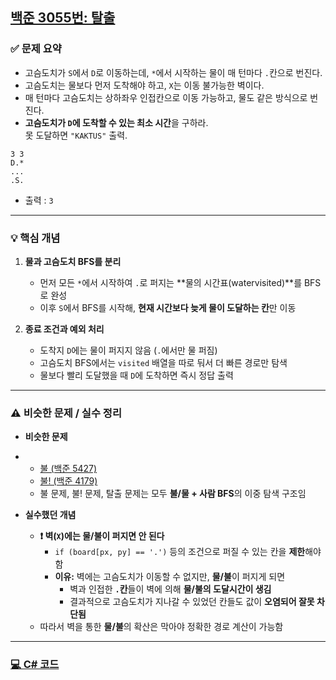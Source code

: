 ## [백준 3055번: 탈출](https://github.com/Syldris/Baekjoon-Study/tree/main/C%23/%EB%B0%B1%EC%A4%80/Gold/3055.%E2%80%85%ED%83%88%EC%B6%9C)

### ✅ 문제 요약
- 고슴도치가 `S`에서 `D`로 이동하는데, `*`에서 시작하는 물이 매 턴마다 `.`칸으로 번진다.
- 고슴도치는 물보다 먼저 도착해야 하고, `X`는 이동 불가능한 벽이다.
- 매 턴마다 고슴도치는 상하좌우 인접칸으로 이동 가능하고, 물도 같은 방식으로 번진다.
- **고슴도치가 `D`에 도착할 수 있는 최소 시간**을 구하라.  
  못 도달하면 `"KAKTUS"` 출력.
```
3 3
D.*
...
.S.
```
- 출력 : `3`
---

### 💡 핵심 개념

1. **물과 고슴도치 BFS를 분리**
   - 먼저 모든 `*`에서 시작하여 `.`로 퍼지는 **물의 시간표(watervisited)**를 BFS로 완성
   - 이후 `S`에서 BFS를 시작해, **현재 시간보다 늦게 물이 도달하는 칸**만 이동

2. **종료 조건과 예외 처리**
   - 도착지 `D`에는 물이 퍼지지 않음 (`.`에서만 물 퍼짐)
   - 고슴도치 BFS에서는 `visited` 배열을 따로 둬서 더 빠른 경로만 탐색
   - 물보다 빨리 도달했을 때 `D`에 도착하면 즉시 정답 출력

---

### ⚠️ 비슷한 문제 / 실수 정리

- **비슷한 문제**
- - [불 (백준 5427)](https://www.acmicpc.net/problem/5427)
  - [불! (백준 4179)](https://www.acmicpc.net/problem/4179)
  - 불 문제, 불! 문제, 탈출 문제는 모두 **불/물 + 사람 BFS**의 이중 탐색 구조임

- **실수했던 개념**
  - **❗ 벽(`X`)에는 물/불이 퍼지면 안 된다**
    - `if (board[px, py] == '.')` 등의 조건으로 퍼질 수 있는 칸을 **제한**해야 함
    - **이유:** 벽에는 고슴도치가 이동할 수 없지만, **물/불**이 퍼지게 되면
      - 벽과 인접한 **`.`칸**들이 벽에 의해 **물/불의 도달시간이 생김**
      - 결과적으로 고슴도치가 지나갈 수 있었던 칸들도 값이 **오염되어 잘못 차단됨**
  - 따라서 벽을 통한 **물/불**의 확산은 막아야 정확한 경로 계산이 가능함


---
### [💻 C# 코드](https://github.com/Syldris/Baekjoon-Study/blob/main/C%23/%EB%B0%B1%EC%A4%80/Gold/3055.%E2%80%85%ED%83%88%EC%B6%9C/%ED%83%88%EC%B6%9C.cs)
